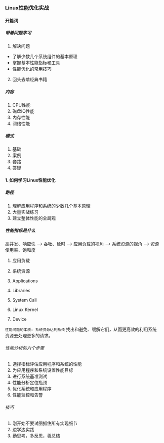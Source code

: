 ### Linux性能优化实战

#### 开篇词

##### 带着问题学习

1. 解决问题
 - 了解少数几个系统组件的基本原理
 - 掌握基本性能指标和工具
 - 性能优化的常用技巧
2. 回头去啃经典书籍

##### 内容
1. CPU性能
2. 磁盘IO性能
3. 内存性能
4. 网络性能
##### 模式
1. 基础
2. 案例
3. 套路
4. 答疑

#### 1. 如何学习Linux性能优化
##### 路径
1. 理解应用程序和系统的少数几个基本原理
2. 大量实战练习
3. 建立整体性能的全局观
##### 性能指标是什么
高并发、响应快 --> 吞吐、延时 --> 应用负载的视角 --> 系统资源的视角 --> 资源使用率、饱和度

1. 应用负载
2. 系统资源

1. Applications
2. Libraries
3. System Call
4. Linux Kernel
5. Device

`性能问题的本质: 系统资源达到瓶颈`
找出和避免、缓解它们，从而更高效的利用系统资源去处理更多的请求。

###### 性能分析的六个步骤
1. 选择指标评估应用程序和系统的性能
2. 为应用程序和系统设置性能目标
3. 进行系统基准测试
4. 性能分析定位瓶颈
5. 优化系统和应用程序
6. 性能监控和告警

###### 技巧
1. 刚开始不要试图抓住所有实现细节
2. 边学边实践
3. 勤思考，多反思，善总结











